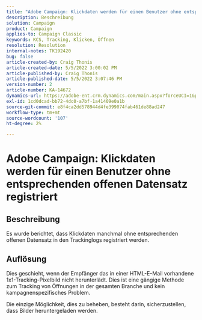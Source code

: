 ```yaml
---
title: "Adobe Campaign: Klickdaten werden für einen Benutzer ohne entsprechenden offenen Datensatz registriert."
description: Beschreibung
solution: Campaign
product: Campaign
applies-to: Campaign Classic
keywords: KCS, Tracking, Klicken, Öffnen
resolution: Resolution
internal-notes: TK192420
bug: false
article-created-by: Craig Thonis
article-created-date: 5/5/2022 3:00:02 PM
article-published-by: Craig Thonis
article-published-date: 5/5/2022 3:07:46 PM
version-number: 2
article-number: KA-14672
dynamics-url: https://adobe-ent.crm.dynamics.com/main.aspx?forceUCI=1&pagetype=entityrecord&etn=knowledgearticle&id=b4473908-84cc-ec11-a7b5-6045bd00d995
exl-id: 1cd0dcad-bb72-4dc0-a7bf-1a41409e0a1b
source-git-commit: e8f4ca2dd578944d4fe399074fab461de88ad247
workflow-type: tm+mt
source-wordcount: '107'
ht-degree: 2%

---
```


# Adobe Campaign: Klickdaten werden für einen Benutzer ohne entsprechenden offenen Datensatz registriert

## Beschreibung

Es wurde berichtet, dass Klickdaten manchmal ohne entsprechenden offenen Datensatz in den Trackinglogs registriert werden.

## Auflösung


Dies geschieht, wenn der Empfänger das in einer HTML-E-Mail vorhandene 1x1-Tracking-Pixelbild nicht herunterlädt. Dies ist eine gängige Methode zum Tracking von Öffnungen in der gesamten Branche und kein kampagnenspezifisches Problem.

Die einzige Möglichkeit, dies zu beheben, besteht darin, sicherzustellen, dass Bilder heruntergeladen werden.
